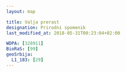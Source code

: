 ```yaml
---
layout: map

title: Valja prerast
designation: Prirodni spomenik
last_modified_at: 2018-05-31T00:23:04+02:00

WDPA: [328911]
BioRaS: [99]
geoSrbija:
  L1_183: [29]
---
```

